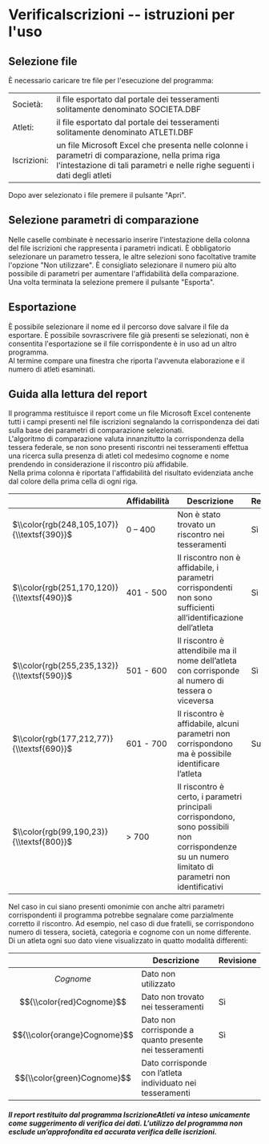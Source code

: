 # VerificaIscrizioni -- istruzioni per l'uso

## Selezione file

È necessario caricare tre file per l'esecuzione del programma:

<table><tbody><tr><td>Società:</td><td>il file esportato dal portale dei tesseramenti solitamente denominato SOCIETA.DBF</td></tr><tr><td>Atleti:</td><td>il file esportato dal portale dei tesseramenti solitamente denominato ATLETI.DBF</td></tr><tr><td>Iscrizioni:</td><td>un file Microsoft Excel che presenta nelle colonne i parametri di comparazione, nella prima riga l'intestazione di tali parametri e nelle righe seguenti i dati degli atleti</td></tr></tbody></table>

Dopo aver selezionato i file premere il pulsante "Apri".

## Selezione parametri di comparazione

Nelle caselle combinate è necessario inserire l'intestazione della colonna del file iscrizioni che rappresenta i parametri indicati. È obbligatorio selezionare un parametro tessera, le altre selezioni sono facoltative tramite l'opzione "Non utilizzare". È consigliato selezionare il numero più alto possibile di parametri per aumentare l'affidabilità della comparazione.  
Una volta terminata la selezione premere il pulsante "Esporta".

## Esportazione

È possibile selezionare il nome ed il percorso dove salvare il file da esportare. È possibile sovrascrivere file già presenti se selezionati, non è consentita l'esportazione se il file corrispondente è in uso ad un altro programma.  
Al termine compare una finestra che riporta l'avvenuta elaborazione e il numero di atleti esaminati.

## Guida alla lettura del report

Il programma restituisce il report come un file Microsoft Excel contenente tutti i campi presenti nel file iscrizioni segnalando la corrispondenza dei dati sulla base dei parametri di comparazione selezionati.  
L'algoritmo di comparazione valuta innanzitutto la corrispondenza della tessera federale, se non sono presenti riscontri nei tesseramenti effettua una ricerca sulla presenza di atleti col medesimo cognome e nome prendendo in considerazione il riscontro più affidabile.  
Nella prima colonna è riportata l'affidabilità del risultato evidenziata anche dal colore della prima cella di ogni riga.

|   | Affidabilità | Descrizione | Revisione |
| --- | --- | --- | --- |
| $\\color{rgb(248,105,107)}{\\textsf{390}}$ | 0 – 400 | Non è stato trovato un riscontro nei tesseramenti | Sì |
| $\\color{rgb(251,170,120)}{\\textsf{490}}$ | 401 - 500 | Il riscontro non è affidabile, i parametri corrispondenti non sono sufficienti all’identificazione dell’atleta | Sì |
| $\\color{rgb(255,235,132)}{\\textsf{590}}$ | 501 - 600 | Il riscontro è attendibile ma il nome dell’atleta con corrisponde al numero di tessera o viceversa | Sì |
| $\\color{rgb(177,212,77)}{\\textsf{690}}$ | 601 - 700 | Il riscontro è affidabile, alcuni parametri non corrispondono ma è possibile identificare l’atleta | Suggerita |
| $\\color{rgb(99,190,23)}{\\textsf{800}}$ | \> 700 | Il riscontro è certo, i parametri principali corrispondono, sono possibili non corrispondenze su un numero limitato di parametri non identificativi |   |

Nel caso in cui siano presenti omonimie con anche altri parametri corrispondenti il programma potrebbe segnalare come parzialmente corretto il riscontro. Ad esempio, nel caso di due fratelli, se corrispondono numero di tessera, società, categoria e cognome con un nome differente.  
Di un atleta ogni suo dato viene visualizzato in quatto modalità differenti:

|   | Descrizione | Revisione |
| --- | --- | --- |
| $${Cognome}$$ | Dato non utilizzato |   |
| $${\\color{red}Cognome}$$ | Dato non trovato nei tesseramenti | Sì |
| $${\\color{orange}Cognome}$$ | Dato non corrisponde a quanto presente nei tesseramenti | Sì |
| $${\\color{green}Cognome}$$ | Dato corrisponde con l’atleta individuato nei tesseramenti |   |

##### Il report restituito dal programma IscrizioneAtleti va inteso unicamente come suggerimento di verifica dei dati. L’utilizzo del programma non esclude un’approfondita ed accurata verifica delle iscrizioni.
